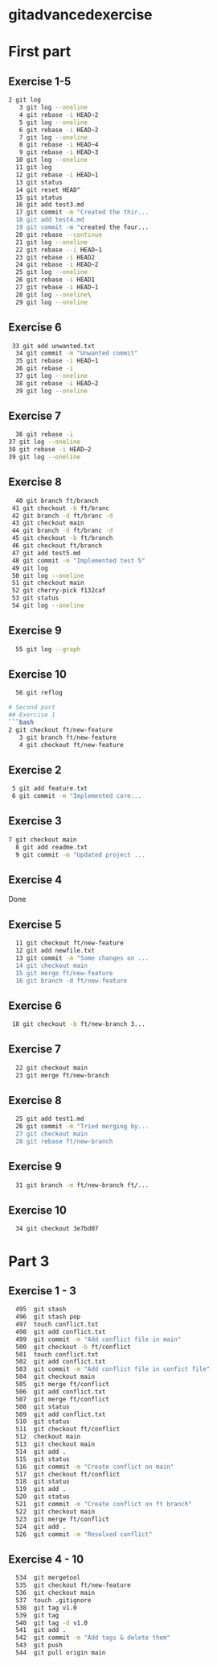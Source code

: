 # gitadvancedexercise
 # First part
## Exercise 1-5

```bash
2 git log
   3 git log --oneline
   4 git rebase -i HEAD~2
   5 git log --oneline
   6 git rebase -i HEAD~2
   7 git log --oneline
   8 git rebase -i HEAD~4
   9 git rebase -i HEAD~3
  10 git log --oneline
  11 git log
  12 git rebase -i HEAD~1
  13 git status
  14 git reset HEAD^
  15 git status
  16 git add test3.md
  17 git commit -m "Created the thir... 
  18 git add test4.md
  19 git commit -m "created the four... 
  20 git rebase --continue
  21 git log --oneline
  22 git rebase --i HEAD~1
  23 git rebase -i HEAD2
  24 git rebase -i HEAD~2
  25 git log --oneline
  26 git rebase -i HEAD1
  27 git rebase -i HEAD~1
  28 git log --oneline\
  29 git log --oneline
```
## Exercise 6

```bash
 33 git add unwanted.txt
  34 git commit -m "Unwanted commit"    
  35 git rebase -i HEAD~1
  36 git rebase -i
  37 git log --oneline
  38 git rebase -i HEAD~2
  39 git log --oneline

  ```
  ## Exercise 7
  ```bash
    36 git rebase -i
  37 git log --oneline
  38 git rebase -i HEAD~2
  39 git log --oneline
  ```
 ## Exercise 8
 ```bash
   40 git branch ft/branch
  41 git checkout -b ft/branc
  42 git branch -d ft/branc -d
  43 git checkout main
  44 git branch -d ft/branc -d
  45 git checkout -b ft/branch
  46 git checkout ft/branch
  47 git add test5.md
  48 git commit -m "Implemented test 5" 
  49 git log
  50 git log --oneline
  51 git checkout main
  52 git cherry-pick f132caf
  53 git status
  54 git log --oneline

```
  ## Exercise 9
```bash
  55 git log --graph
```
  ## Exercise 10
```bash
  56 git reflog

# Second part
## Exercise 1
```bash
2 git checkout ft/new-feature        
   3 git branch ft/new-feature
   4 git checkout ft/new-feature 

```
## Exercise 2
```bash
 5 git add feature.txt
 6 git commit -m "Implemented core... 
 ```
 ## Exercise 3

 ```bash
7 git checkout main
   8 git add readme.txt
   9 git commit -m "Updated project ...
```

## Exercise 4
Done
## Exercise 5
```bash
  11 git checkout ft/new-feature        
  12 git add newfile.txt
  13 git commit -m "Some changes on ... 
  14 git checkout main
  15 git merge ft/new-feature
  16 git branch -d ft/new-feature 
```
## Exercise 6
```bash
 18 git checkout -b ft/new-branch 3... 
```
## Exercise 7
```bash
  22 git checkout main
  23 git merge ft/new-branch
```
## Exercise 8
```bash
  25 git add test1.md
  26 git commit -m "Tried merging by... 
  27 git checkout main
  28 git rebase ft/new-branch
```

## Exercise 9
```bash
  31 git branch -m ft/new-branch ft/... 
```
## Exercise 10
```bash
  34 git checkout 3e7bd07
```
# Part 3

## Exercise 1 - 3
```bash
  495  git stash
  496  git stash pop
  497  touch conflict.txt
  498  git add conflict.txt
  499  git commit -m "Add conflict file in main"
  500  git checkout -b ft/conflict
  501  touch conflict.txt
  502  git add conflict.txt
  503  git commit -m "Add conflict file in confict file"
  504  git checkout main
  505  git merge ft/conflict
  506  git add conflict.txt
  507  git merge ft/conflict
  508  git status
  509  git add conflict.txt
  510  git status
  511  git checkout ft/conflict
  512  checkout main
  513  git checkout main
  514  git add .
  515  git status
  516  git commit -m "Create conflict on main"
  517  git checkout ft/conflict
  518  git status
  519  git add .
  520  git status
  521  git commit -m "Create conflict on ft branch"
  522  git checkout main
  523  git merge ft/conflict
  524  git add .
  526  git commit -m "Resolved conflict"
```
## Exercise 4 - 10
```bash
  534  git mergetool
  535  git checkout ft/new-feature
  536  git checkout main
  537  touch .gitignore
  538  git tag v1.0
  539  git tag
  540  git tag -d v1.0
  541  git add .
  542  git commit -m "Add tags & delete them"
  543  git push
  544  git pull origin main
```